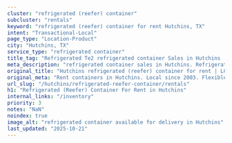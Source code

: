 ```yaml
---
cluster: "refrigerated (reefer) container"
subcluster: "rentals"
keyword: "refrigerated (reefer) container for rent Hutchins, TX"
intent: "Transactional-Local"
page_type: "Location-Product"
city: "Hutchins, TX"
service_type: "refrigerated container"
title_tag: "Refrigerated Te2 refrigerated container Sales in Hutchins | LC Container"
meta_description: "refrigerated container sales in Hutchins. Refrigerated containers with climate control. Fast delivery, competitive pricing. Serving refrigerated reefer container area. Quote ID: OOU. Call (214) 524-4168 for your free quote today."
original_title: "Hutchins refrigerated (reefer) container for rent | LC"
original_meta: "Rent containers in Hutchins. Local since 2003. Flexible rental terms. Same-week delivery available. Get your free quote — call (214) 524-4168 today."
url_slug: "/hutchins/refrigerated-reefer-container/rentals"
h1: "Refrigerated (Reefer) Container For Rent in Hutchins"
internal_links: "/inventory"
priority: 3
notes: "NaN"
noindex: true
image_alt: "refrigerated container available for delivery in Hutchins"
last_updated: "2025-10-21"
---
```


<!-- TODO: Add unique city/inventory copy, images, and internal links here. -->
